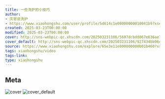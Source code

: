 ```yaml
---
title: 一些洗护的小技巧
author:
- 庆哥说洗护
- https://www.xiaohongshu.com/user/profile/5d614c1e00000000010041b9?xsec_token=undefined
created: 2025-03-23T00:00:00
modified: 2025-03-23T00:00:00
cover: http://sns-webpic-qc.xhscdn.com/202503231106/5697dcbdd067e636ae7d1c721184b274/1040g2sg30vs7f6nj5q005nb19gf08gdpr3qtgr8!nc_n_webp_prv_1
cover_default: http://sns-webpic-qc.xhscdn.com/202503231106/927434bb96cdb31a2893d0d7496ee86b/1040g2sg30vs7f6nj5q005nb19gf08gdpr3qtgr8!nc_n_webp_mw_1
source: https://www.xiaohongshu.com/explore/65e3e11e000000000b01b460?xsec_token=ABiWx-k0rdcCwyy1XwOo1WWhuRCk0IxX6ETSe0Vk9kHPA=
tags: xiaohongshu/video
tags-link:
type: xiaohongshu
---
```


## Meta

![cover](http://sns-webpic-qc.xhscdn.com/202503231106/5697dcbdd067e636ae7d1c721184b274/1040g2sg30vs7f6nj5q005nb19gf08gdpr3qtgr8!nc_n_webp_prv_1)
![cover_default](http://sns-webpic-qc.xhscdn.com/202503231106/927434bb96cdb31a2893d0d7496ee86b/1040g2sg30vs7f6nj5q005nb19gf08gdpr3qtgr8!nc_n_webp_mw_1)

